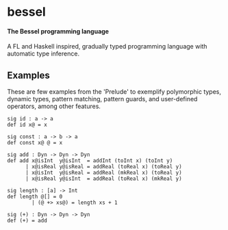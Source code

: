 bessel
======
#### The Bessel programming language

A FL and Haskell inspired, gradually typed programming language with
automatic type inference.


Examples
--------

These are few examples from the 'Prelude' to exemplify polymorphic
types, dynamic types, pattern matching, pattern guards, and
user-defined operators, among other features.

    sig id : a -> a
    def id x@ = x

    sig const : a -> b -> a
    def const x@ @ = x

    sig add : Dyn -> Dyn -> Dyn
    def add x@isInt  y@isInt  = addInt (toInt x) (toInt y)
          | x@isReal y@isReal = addReal (toReal x) (toReal y)
          | x@isInt  y@isReal = addReal (mkReal x) (toReal y)
          | x@isReal y@isInt  = addReal (toReal x) (mkReal y)

    sig length : [a] -> Int
    def length @[] = 0
            | (@ +> xs@) = length xs + 1

    sig (+) : Dyn -> Dyn -> Dyn
    def (+) = add